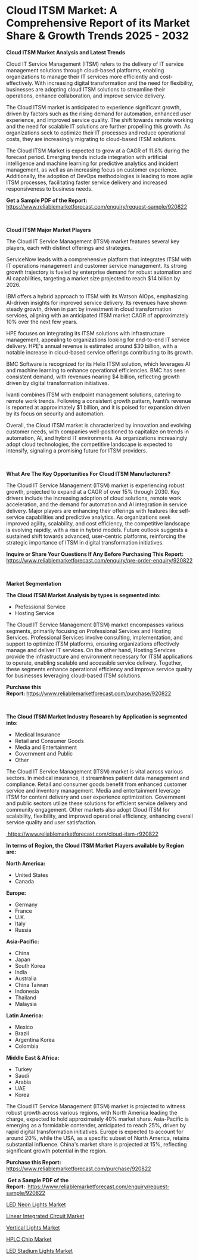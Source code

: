 <p><h1>Cloud ITSM Market: A Comprehensive Report of its Market Share & Growth Trends 2025 - 2032</h1></p><p><strong>Cloud ITSM Market Analysis and Latest Trends</strong></p>
<p><p>Cloud IT Service Management (ITSM) refers to the delivery of IT service management solutions through cloud-based platforms, enabling organizations to manage their IT services more efficiently and cost-effectively. With increasing digital transformation and the need for flexibility, businesses are adopting cloud ITSM solutions to streamline their operations, enhance collaboration, and improve service delivery.</p><p>The Cloud ITSM market is anticipated to experience significant growth, driven by factors such as the rising demand for automation, enhanced user experience, and improved service quality. The shift towards remote working and the need for scalable IT solutions are further propelling this growth. As organizations seek to optimize their IT processes and reduce operational costs, they are increasingly migrating to cloud-based ITSM solutions.</p><p>The Cloud ITSM Market is expected to grow at a CAGR of 11.8% during the forecast period. Emerging trends include integration with artificial intelligence and machine learning for predictive analytics and incident management, as well as an increasing focus on customer experience. Additionally, the adoption of DevOps methodologies is leading to more agile ITSM processes, facilitating faster service delivery and increased responsiveness to business needs.</p></p>
<p><strong>Get a Sample PDF of the Report:&nbsp;</strong> <a href="https://www.reliablemarketforecast.com/enquiry/request-sample/920822?utm_campaign=3139&utm_medium=2&utm_source=Github&utm_content=ia&utm_term=07032025&utm_id=cloud-itsm">https://www.reliablemarketforecast.com/enquiry/request-sample/920822</a></p>
<p>&nbsp;</p>
<p><strong>Cloud ITSM Major Market Players</strong></p>
<p><p>The Cloud IT Service Management (ITSM) market features several key players, each with distinct offerings and strategies. </p><p>ServiceNow leads with a comprehensive platform that integrates ITSM with IT operations management and customer service management. Its strong growth trajectory is fueled by enterprise demand for robust automation and AI capabilities, targeting a market size projected to reach $14 billion by 2026.</p><p>IBM offers a hybrid approach to ITSM with its Watson AIOps, emphasizing AI-driven insights for improved service delivery. Its revenues have shown steady growth, driven in part by investment in cloud transformation services, aligning with an anticipated ITSM market CAGR of approximately 10% over the next few years.</p><p>HPE focuses on integrating its ITSM solutions with infrastructure management, appealing to organizations looking for end-to-end IT service delivery. HPE's annual revenue is estimated around $30 billion, with a notable increase in cloud-based service offerings contributing to its growth.</p><p>BMC Software is recognized for its Helix ITSM solution, which leverages AI and machine learning to enhance operational efficiencies. BMC has seen consistent demand, with revenues nearing $4 billion, reflecting growth driven by digital transformation initiatives.</p><p>Ivanti combines ITSM with endpoint management solutions, catering to remote work trends. Following a consistent growth pattern, Ivanti’s revenue is reported at approximately $1 billion, and it is poised for expansion driven by its focus on security and automation.</p><p>Overall, the Cloud ITSM market is characterized by innovation and evolving customer needs, with companies well-positioned to capitalize on trends in automation, AI, and hybrid IT environments. As organizations increasingly adopt cloud technologies, the competitive landscape is expected to intensify, signaling a promising future for ITSM providers.</p></p>
<p>&nbsp;</p>
<p><strong>What Are The Key Opportunities For Cloud ITSM Manufacturers?</strong></p>
<p><p>The Cloud IT Service Management (ITSM) market is experiencing robust growth, projected to expand at a CAGR of over 15% through 2030. Key drivers include the increasing adoption of cloud solutions, remote work acceleration, and the demand for automation and AI integration in service delivery. Major players are enhancing their offerings with features like self-service capabilities and predictive analytics. As organizations seek improved agility, scalability, and cost efficiency, the competitive landscape is evolving rapidly, with a rise in hybrid models. Future outlook suggests a sustained shift towards advanced, user-centric platforms, reinforcing the strategic importance of ITSM in digital transformation initiatives.</p></p>
<p><strong>Inquire or Share Your Questions If Any Before Purchasing This Report:</strong> <a href="https://www.reliablemarketforecast.com/enquiry/pre-order-enquiry/920822?utm_campaign=3139&utm_medium=2&utm_source=Github&utm_content=ia&utm_term=07032025&utm_id=cloud-itsm">https://www.reliablemarketforecast.com/enquiry/pre-order-enquiry/920822</a></p>
<p>&nbsp;</p>
<p><strong>Market Segmentation</strong></p>
<p><strong>The Cloud ITSM Market Analysis by types is segmented into:</strong></p>
<p><ul><li>Professional Service</li><li>Hosting Service</li></ul></p>
<p><p>The Cloud IT Service Management (ITSM) market encompasses various segments, primarily focusing on Professional Services and Hosting Services. Professional Services involve consulting, implementation, and support to optimize ITSM platforms, ensuring organizations effectively manage and deliver IT services. On the other hand, Hosting Services provide the infrastructure and environment necessary for ITSM applications to operate, enabling scalable and accessible service delivery. Together, these segments enhance operational efficiency and improve service quality for businesses leveraging cloud-based ITSM solutions.</p></p>
<p><strong>Purchase this Report:&nbsp;</strong><a href="https://www.reliablemarketforecast.com/purchase/920822?utm_campaign=3139&utm_medium=2&utm_source=Github&utm_content=ia&utm_term=07032025&utm_id=cloud-itsm">https://www.reliablemarketforecast.com/purchase/920822</a></p>
<p>&nbsp;</p>
<p><strong>The Cloud ITSM Market Industry Research by Application is segmented into:</strong></p>
<p><ul><li>Medical Insurance</li><li>Retail and Consumer Goods</li><li>Media and Entertainment</li><li>Government and Public</li><li>Other</li></ul></p>
<p><p>The Cloud IT Service Management (ITSM) market is vital across various sectors. In medical insurance, it streamlines patient data management and compliance. Retail and consumer goods benefit from enhanced customer service and inventory management. Media and entertainment leverage ITSM for content delivery and user experience optimization. Government and public sectors utilize these solutions for efficient service delivery and community engagement. Other markets also adopt Cloud ITSM for scalability, flexibility, and improved operational efficiency, enhancing overall service quality and user satisfaction.</p></p>
<p><a href="https://www.reliablemarketforecast.com/cloud-itsm-r920822?utm_campaign=3139&utm_medium=2&utm_source=Github&utm_content=ia&utm_term=07032025&utm_id=cloud-itsm">&nbsp;https://www.reliablemarketforecast.com/cloud-itsm-r920822</a></p>
<p><strong>In terms of Region, the Cloud ITSM Market Players available by Region are:</strong></p>
<p>
    <p> <strong> North America: </strong>
        <ul>
            <li>United States</li>
            <li>Canada</li>
        </ul>
        </p> 
    <p> <strong> Europe: </strong>
        <ul>
            <li>Germany</li>
            <li>France</li>
            <li>U.K.</li>
            <li>Italy</li>
            <li>Russia</li>
        </ul>
        </p> 
    <p> <strong> Asia-Pacific: </strong>
        <ul>
            <li>China</li>
            <li>Japan</li>
            <li>South Korea</li>
            <li>India</li>
            <li>Australia</li>
            <li>China Taiwan</li>
            <li>Indonesia</li>
            <li>Thailand</li>
            <li>Malaysia</li>
        </ul>
        </p> 
    <p> <strong> Latin America: </strong>
        <ul>
            <li>Mexico</li>
            <li>Brazil</li>
            <li>Argentina Korea</li>
            <li>Colombia</li>
        </ul>
        </p> 
    <p> <strong> Middle East & Africa: </strong>
        <ul>
            <li>Turkey</li>
            <li>Saudi</li>
            <li>Arabia</li>
            <li>UAE</li>
            <li>Korea</li>
        </ul>
    </p>
    </p>
<p><p>The Cloud IT Service Management (ITSM) market is projected to witness robust growth across various regions, with North America leading the charge, expected to hold approximately 40% market share. Asia-Pacific is emerging as a formidable contender, anticipated to reach 25%, driven by rapid digital transformation initiatives. Europe is expected to account for around 20%, while the USA, as a specific subset of North America, retains substantial influence. China's market share is projected at 15%, reflecting significant growth potential in the region.</p></p>
<p><strong>Purchase this Report: </strong><a href="https://www.reliablemarketforecast.com/purchase/920822?utm_campaign=3139&utm_medium=2&utm_source=Github&utm_content=ia&utm_term=07032025&utm_id=cloud-itsm">https://www.reliablemarketforecast.com/purchase/920822</a></p>
<p>&nbsp;<strong>Get a Sample PDF of the Report:&nbsp;&nbsp;</strong><a href="https://www.reliablemarketforecast.com/enquiry/request-sample/920822?utm_campaign=3139&utm_medium=2&utm_source=Github&utm_content=ia&utm_term=07032025&utm_id=cloud-itsm">https://www.reliablemarketforecast.com/enquiry/request-sample/920822</a></p>
<p><strong></strong></p>
<p><p><a href="https://www.linkedin.com/pulse/market-demand-revenue-led-neon-lights-industry-from-2025-2032-afhxf?utm_campaign=3139&utm_medium=2&utm_source=Github&utm_content=ia&utm_term=07032025&utm_id=cloud-itsm">LED Neon Lights Market</a></p><p><a href="https://www.linkedin.com/pulse/linear-integrated-circuit-market-growth-expected-7-cagr-n67ic?utm_campaign=3139&utm_medium=2&utm_source=Github&utm_content=ia&utm_term=07032025&utm_id=cloud-itsm">Linear Integrated Circuit Market</a></p><p><a href="https://www.linkedin.com/pulse/vertical-lights-market-size-growing-cagr-81-from-2025-7myaf?utm_campaign=3139&utm_medium=2&utm_source=Github&utm_content=ia&utm_term=07032025&utm_id=cloud-itsm">Vertical Lights Market</a></p><p><a href="https://www.linkedin.com/pulse/hplc-chip-market-expected-see-strong-growth-from-2025-7qvtf?utm_campaign=3139&utm_medium=2&utm_source=Github&utm_content=ia&utm_term=07032025&utm_id=cloud-itsm">HPLC Chip Market</a></p><p><a href="https://www.linkedin.com/pulse/led-stadium-lights-market-development-top-players-projected-ho0vf?utm_campaign=3139&utm_medium=2&utm_source=Github&utm_content=ia&utm_term=07032025&utm_id=cloud-itsm">LED Stadium Lights Market</a></p></p>